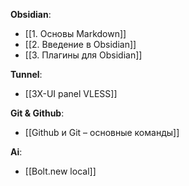 **Obsidian**:
- [[1. Основы Markdown]]
- [[2. Введение в Obsidian]]
- [[3. Плагины для Obsidian]]

**Tunnel**:
- [[3X-UI panel VLESS]]

**Git & Github**:
- [[Github и Git – основные команды]]

**Ai**:
- [[Bolt.new local]]